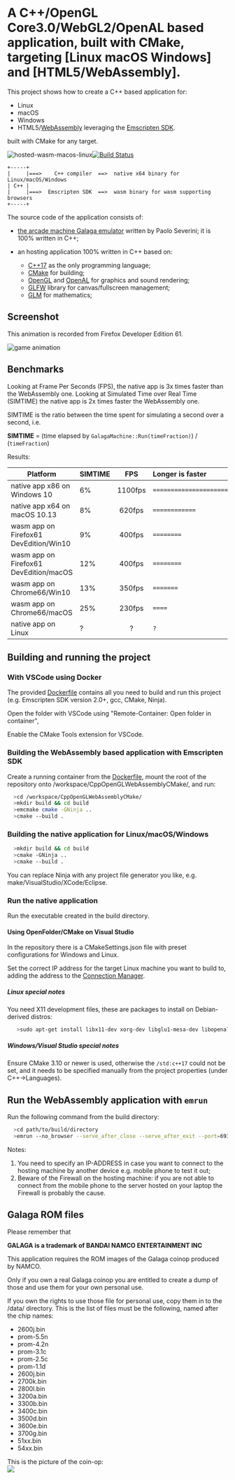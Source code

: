 # A C++/OpenGL Core3.0/WebGL2/OpenAL based application, built with CMake, targeting [Linux macOS Windows] and [HTML5/WebAssembly].

This project shows how to create a C++ based application for:
  - Linux
  - macOS
  - Windows 
  - HTML5/[WebAssembly](https://webassembly.org/) leveraging the [Emscripten SDK](https://kripken.github.io/emscripten-site/docs/introducing_emscripten/index.html).

built with CMake for any target.

![hosted-wasm-macos-linux](https://github.com/lukka/CppOpenGLWebAssemblyCMake/workflows/hosted-wasm-macos-linux/badge.svg)[![Build Status](https://dev.azure.com/CppBuild/CppBuildTasks/_apis/build/status/wasm-and-native-win-linux-lukka.CppOpenGLWebAssemblyCMake?branchName=master)](https://dev.azure.com/CppBuild/CppBuildTasks/_build/latest?definitionId=8&branchName=master)

```
+-----+
|     |===>    C++ compiler  ==>  native x64 binary for Linux/macOS/Windows
| C++ |
|     |===>  Emscripten SDK  ==>  wasm binary for wasm supporting browsers 
+-----+
```

The source code of the application consists of:
 
 - [the arcade machine Galaga emulator](https://paoloseverini.wordpress.com/2016/02/13/galaga-an-arcade-machine-emulator-for-windows-and-html5/) written by Paolo Severini; it is 100% written in C++;

 - an hosting application 100% written in C++ based on:
   - [C++17](https://isocpp.org) as the only programming language;
   - [CMake](https://cmake.org) for building;
   - [OpenGL](https://opengl.org) and [OpenAL](https://www.openal.org) for graphics and sound rendering;
   - [GLFW](http://www.glfw.org/) library for canvas/fullscreen management;
   - [GLM](https://glm.g-truc.net/0.9.8/index.html) for mathematics;

## Screenshot

This animation is recorded from Firefox Developer Edition 61.

<img src="https://portalvhds7yxyw9gmh5cw6.blob.core.windows.net/wasm-binary-files/animation.gif"
     alt="game animation"
     style="margin-right: 10px;" />

## Benchmarks

Looking at Frame Per Seconds (FPS), the native app is 3x times faster than the WebAssembly one.
Looking at Simulated Time over Real Time (SIMTIME) the native app is 2x times faster the WebAssembly one.

SIMTIME is the ratio between the time spent for simulating a second over a second, i.e. 

__SIMTIME__ = (time elapsed by ```GalagaMachine::Run(timeFraction)```) / (```timeFraction```)

Results:

| Platform | SIMTIME | FPS | Longer is faster|
|--- | :--- | :---: | :--- |
native app x86 on Windows 10| 6% | 1100fps | ```=====================```
native app x64 on macOS 10.13 | 8% | 620fps | ```============```
wasm app on Firefox61 DevEdition/Win10|9%|400fps|```========```
wasm app on Firefox61 DevEdition/macOS|12%|400fps|```========```
wasm app on Chrome66/Win10 |13%|350fps|```=======```
wasm app on Chrome66/macOS|25%|230fps|```====```
native app on Linux | ?|?|```?```

## Building and running the project

### With VSCode using Docker

The provided [Dockerfile](.devcontainer/Dockerfile) contains all you need to build and run this project (e.g. Emscripten SDK version 2.0+, gcc, CMake, Ninja).

Open the folder with VSCode using "Remote-Container: Open folder in container", 

Enable the CMake Tools extension for VSCode.

### Building the WebAssembly based application with Emscripten SDK

Create a running container from the [Dockerfile](.devcontainer/Dockerfile), mount the root of the repository onto /workspace/CppOpenGLWebAssemblyCMake/,
and run:

  ```bash
    >cd /workspace/CppOpenGLWebAssemblyCMake/
    >mkdir build && cd build
    >emcmake cmake -GNinja ..
    >cmake --build .
  ```

### Building the native application for Linux/macOS/Windows

  ```bash
    >mkdir build && cd build
    >cmake -GNinja ..
    >cmake --build .
  ```

You can replace Ninja with any project file generator you like, e.g. make/VisualStudio/XCode/Eclipse.

### Run the native application 

Run the executable created in the build directory.

#### Using OpenFolder/CMake on Visual Studio

In the repository there is a CMakeSettings.json file with preset configurations for Windows and Linux.

Set the correct IP address for the target Linux machine you want to build to, adding the address to the [Connection Manager](https://docs.microsoft.com/en-us/cpp/linux/connect-to-your-remote-linux-computer).

##### Linux special notes

You need X11 development files, these are packages to install on Debian-derived distros:

```bash
   >sudo apt-get install libx11-dev xorg-dev libglu1-mesa-dev libopenal-dev gdb
```

##### Windows/Visual Studio special notes
 
Ensure CMake 3.10 or newer is used, otherwise the ```/std:c++17``` could not be set, and it needs to be specified manually from the project 
properties (under C++->Languages).

## Run the WebAssembly application with ```emrun```

Run the following command from the build directory:

  ```bash
    >cd path/to/build/directory
    >emrun --no_browser --serve_after_close --serve_after_exit --port=6931 --hostname=0.0.0.0 .
  ```

Notes:
1. You need to specify an IP-ADDRESS in case you want to connect to the hosting machine
   by another device e.g. mobile phone to test it out;
2. Beware of the Firewall on the hosting machine: if you are not able to connect from
   the mobile phone to the server hosted on your laptop the Firewall is probably the
   cause.

## Galaga ROM files

Please remember that

**GALAGA is a trademark of BANDAI NAMCO ENTERTAINMENT INC**

This application requires the ROM images of the Galaga coinop produced by NAMCO.

Only if you own a real Galaga coinop you are entitled to create a dump of those and use them for your own personal use.

If you own the rights to use those file for personal use, copy them in to the /data/ directory.
This is the list of files must be the following, named after the chip names:

 - 2600j.bin
 - prom-5.5n
 - prom-4.2n
 - prom-3.1c
 - prom-2.5c
 - prom-1.1d
 - 2600j.bin
 - 2700k.bin
 - 2800l.bin
 - 3200a.bin
 - 3300b.bin
 - 3400c.bin
 - 3500d.bin
 - 3600e.bin
 - 3700g.bin
 - 51xx.bin
 - 54xx.bin

This is the picture of the coin-op:<br>
<img src="https://portalvhds7yxyw9gmh5cw6.blob.core.windows.net/wasm-binary-files/coinop.jpg">


